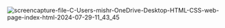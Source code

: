 ![screencapture-file-C-Users-mishr-OneDrive-Desktop-HTML-CSS-web-page-index-html-2024-07-29-11_43_45](https://github.com/user-attachments/assets/89ecbc04-19d5-46fa-a62f-ddbe91b53d1b)
